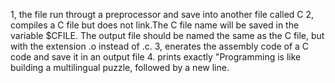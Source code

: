 1, the file run througt a preprocessor and save into another file called C
2, compiles a C file but does not link.The C file name will be saved in the variable $CFILE. The output file should be named the same as the C file, but with the extension .o instead of .c. 
3, enerates the assembly code of a C code and save it in an output file
4. prints exactly "Programming is like building a multilingual puzzle, followed by a new line.
